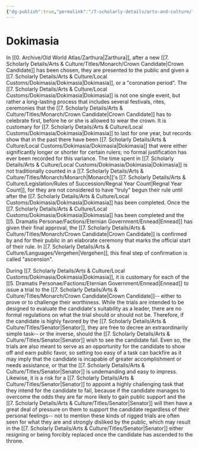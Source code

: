 ```yaml
---
{"dg-publish":true,"permalink":"/7-scholarly-details/arts-and-culture/local-customs/dokimasia/dokimasia/","noteIcon":""}
---
```


# Dokimasia

In [[0. Archive/Old World Atlas/Zarthura\|Zarthura]], after a new [[7. Scholarly Details/Arts & Culture/Titles/Monarch/Crown Candidate\|Crown Candidate]] has been chosen, they are presented to the public and given a [[7. Scholarly Details/Arts & Culture/Local Customs/Dokimasia/Dokimasia\|Dokimasia]], or a "coronation period". The [[7. Scholarly Details/Arts & Culture/Local Customs/Dokimasia/Dokimasia\|Dokimasia]] is not one single event, but rather a long-lasting process that includes several festivals, rites, ceremonies that the [[7. Scholarly Details/Arts & Culture/Titles/Monarch/Crown Candidate\|Crown Candidate]] has to celebrate first, before he or she is allowed to wear the crown. It is customary for [[7. Scholarly Details/Arts & Culture/Local Customs/Dokimasia/Dokimasia\|Dokimasia]] to last for one year, but records show that in the past there have been [[7. Scholarly Details/Arts & Culture/Local Customs/Dokimasia/Dokimasia\|Dokimasia]] that were either significantly longer or shorter for certain rulers; no formal justification has ever been recorded for this variance. The time spent in [[7. Scholarly Details/Arts & Culture/Local Customs/Dokimasia/Dokimasia\|Dokimasia]] is not traditionally counted in a [[7. Scholarly Details/Arts & Culture/Titles/Monarch/Monarch\|Monarch]]'s [[7. Scholarly Details/Arts & Culture/Legislation/Rules of Succession/Regnal Year Count\|Regnal Year Count]], for they are not considered to have "truly" begun their rule until after the [[7. Scholarly Details/Arts & Culture/Local Customs/Dokimasia/Dokimasia\|Dokimasia]] has been completed. Once the [[7. Scholarly Details/Arts & Culture/Local Customs/Dokimasia/Dokimasia\|Dokimasia]] has been completed and the [[5. Dramatis Personae/Factions/Eternian Government/Ennead\|Ennead]] has given their final approval, the [[7. Scholarly Details/Arts & Culture/Titles/Monarch/Crown Candidate\|Crown Candidate]] is confirmed by and for their public in an elaborate ceremony that marks the official start of their rule. In [[7. Scholarly Details/Arts & Culture/Languages/Vergehen\|Vergehen]], this final step of confirmation is called "ascension". 

During [[7. Scholarly Details/Arts & Culture/Local Customs/Dokimasia/Dokimasia\|Dokimasia]], it is customary for each of the [[5. Dramatis Personae/Factions/Eternian Government/Ennead\|Ennead]] to issue a trial to the [[7. Scholarly Details/Arts & Culture/Titles/Monarch/Crown Candidate\|Crown Candidate]]-- either to prove or to challenge their worthiness.  While the trials are intended to be designed to evaluate the candidate's suitability as a leader, there are no formal regulations on what the trial should or should not be. Therefore, if the candidate is highly favored by the [[7. Scholarly Details/Arts & Culture/Titles/Senator\|Senator]], they are free to decree an extraordinarily simple task-- or the inverse, should the [[7. Scholarly Details/Arts & Culture/Titles/Senator\|Senator]] wish to see the candidate fail. Even so, the trials are also meant to serve as an opportunity for the candidate to show off and earn public favor, so setting too easy of a task can backfire as it may imply that the candidate is incapable of greater accomplishment or needs assistance, or that the [[7. Scholarly Details/Arts & Culture/Titles/Senator\|Senator]] is undemanding and easy to impress. Likewise, it is a risk for a [[7. Scholarly Details/Arts & Culture/Titles/Senator\|Senator]] to appoint a highly challenging task that they intend for the candidate to fail, because if the candidate manages to overcome the odds they are far more likely to gain public support and the [[7. Scholarly Details/Arts & Culture/Titles/Senator\|Senator]] will then have a great deal of pressure on them to support the candidate regardless of their personal feelings-- not to mention these kinds of rigged trials are often seen for what they are and strongly disliked by the public, which may result in the [[7. Scholarly Details/Arts & Culture/Titles/Senator\|Senator]] either resigning or being forcibly replaced once the candidate has ascended to the throne. 

